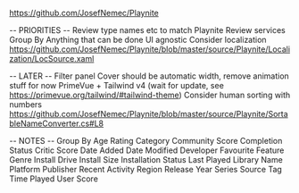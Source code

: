 https://github.com/JosefNemec/Playnite

-- PRIORITIES --
Review type names etc to match Playnite
Review services
Group By
Anything that can be done UI agnostic
Consider localization https://github.com/JosefNemec/Playnite/blob/master/source/Playnite/Localization/LocSource.xaml

-- LATER --
Filter panel
Cover should be automatic width, remove animation stuff for now
PrimeVue + Tailwind v4 (wait for update, see https://primevue.org/tailwind/#tailwind-theme)
Consider human sorting with numbers https://github.com/JosefNemec/Playnite/blob/master/source/Playnite/SortableNameConverter.cs#L8

-- NOTES --
Group By
Age Rating
Category
Community Score
Completion Status
Critic Score
Date Added
Date Modified
Developer
Favourite
Feature
Genre
Install Drive
Install Size
Installation Status
Last Played
Library
Name
Platform
Publisher
Recent Activity
Region
Release Year
Series
Source
Tag
Time Played
User Score
